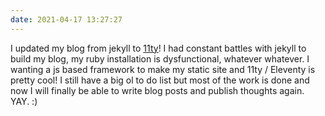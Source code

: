 ```yaml
---
date: 2021-04-17 13:27:27
---
```


I updated my blog from jekyll to [11ty](https://www.11ty.dev/docs/)! I had constant battles with jekyll to build my blog, my ruby installation is dysfunctional, whatever whatever. I wanting a js based framework to make my static site and 11ty / Eleventy is pretty cool! I still have a big ol to do list but most of the work is done and now I will finally be able to write blog posts and publish thoughts again. YAY. :)

